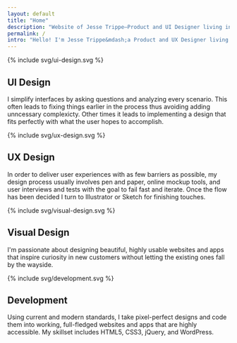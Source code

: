 ```yaml
---
layout: default
title: "Home"
description: "Website of Jesse Trippe—Product and UI Designer living in Seattle, WA, working at Amazon."
permalink: /
intro: "Hello! I'm Jesse Trippe&mdash;a Product and UX Designer living in Seattle, WA, working at Amazon."
---
```


<section>
	<div class="grid-frame soft-triple-ends soft-double-sides soft-triple-sides@md">
		<div class="grid grid-with-gutter-spacious">
			<div class="grid-cell 1/2@md push-triple-bottom">
				{% include svg/ui-design.svg %}
				<h2>UI Design</h2>
				<p>I simplify interfaces by asking questions and analyzing every scenario. This often leads to fixing things earlier in the process thus avoiding adding unncessary complexicty. Other times it leads to implementing a design that fits perfectly with what the user hopes to accomplish.</p>
			</div>
			<div class="grid-cell 1/2@md push-triple-bottom">
				{% include svg/ux-design.svg %}
				<h2>UX Design</h2>
				<p>In order to deliver user experiences with as few barriers as possible, my design process usually involves pen and paper, online mockup tools, and user interviews and tests with the goal to fail fast and iterate. Once the flow has been decided I turn to Illustrator or Sketch for finishing touches.</p>
			</div>
			<div class="grid-cell 1/2@md push-triple-bottom flush@md">
				{% include svg/visual-design.svg %}
				<h2>Visual Design</h2>
				<p>I'm passionate about designing beautiful, highly usable websites and apps that inspire curiosity in new customers without letting the existing ones fall by the wayside.</p>
			</div>
			<div class="grid-cell 1/2@md">
				{% include svg/development.svg %}
				<h2>Development</h2>
				<p>Using current and modern standards, I take pixel-perfect designs and code them into working, full-fledged websites and apps that are highly accessible. My skillset includes HTML5, CSS3, jQuery, and WordPress.</p>
			</div>
		</div>
	</div>
</section>